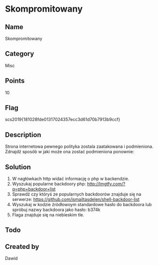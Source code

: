 # Skompromitowany

## Name
Skompromitowany

## Category
Misc

## Points
10

## Flag
scs2019{181028fde01317024357ecc3d61d70b7913b9ccf}

## Description
Strona internetowa pewnego polityka zostala zaatakowana i podmieniona. Zdnajdź sposób w jaki może ona zostać podmieniona ponownie: <URL>

## Solution
1. W nagłówkach http widać informację o php w backendzie.
2. Wyszukaj popularne backdoory php: http://lmgtfy.com/?q=php+backdoor+list
3. Sprawdź czy któryś ze popularnych backdoorów znajduje się na serwerze: https://github.com/ismailtasdelen/shell-backdoor-list
4. Wyszukaj w kodzie źródłowoym standardowe hasło do backdoora lub spróbuj nazwy backdoora jako hasło: b374k
5. Flaga znajduje się na niebieskim tle.

## Todo


## Created by
Dawid